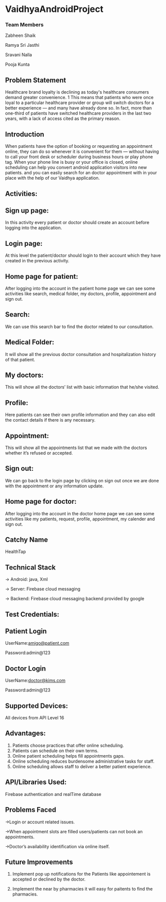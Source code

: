 # VaidhyaAndroidProject

### Team Members
Zabheen Shaik

Ramya Sri Jasthi

Sravani Nalla

Pooja Kunta

## Problem Statement
Healthcare brand loyalty is declining as today's healthcare consumers demand greater convenience. 1 This means that patients who were once loyal to a particular healthcare provider or group will switch doctors for a better experience — and many have already done so. In fact, more than one-third of patients have switched healthcare providers in the last two years, with a lack of access cited as the primary reason.

## Introduction
When patients have the option of booking or requesting an appointment online, they can do so whenever it is convenient for them — without having to call your front desk or scheduler during business hours or play phone tag. When your phone line is busy or your office is closed, online scheduling can help you convert android application visitors into new patients. and you can easliy search for an doctor appointment with in your place with the help of our Vaidhya application.

## Activities:

## Sign up page:

In this activity every patient or doctor should create an account before logging into the application. 

## Login page: 

At this level the patient/doctor should login to their account which they have created in the previous activity.

## Home page for patient:

After logging into the account in the patient home page we can see some activities like search, medical folder, my doctors, profile, appointment and sign out.

## Search: 

We can use this search bar to find the doctor related to our consultation.

## Medical Folder: 

It will show all the previous doctor consultation and hospitalization history of that patient.

## My doctors: 

This will show all the doctors’ list with basic information that he/she visited.

## Profile: 

Here patients can see their own profile information and they can also edit the contact details if there is any necessary.

## Appointment: 

This will show all the appointments list that we made with the doctors whether it’s refused or accepted.

## Sign out: 

We can go back to the login page by clicking on sign out once we are done with the appointment or any information update. 

## Home page for doctor:

After logging into the account in the doctor home page we can see some activities like my patients, request, profile, appointment, my calender and sign out.


## Catchy Name

HealthTap

## Technical Stack

-> Android: java, Xml

-> Server: Firebase cloud messaging

-> Backend: Firebase cloud messaging backend provided by google

## Test Credentials:

## Patient Login

UserName:amigo@patient.com

Password:admin@123

## Doctor Login

UserName:doctor@kims.com	

Password:admin@123

## Supported Devices:

All devices from API Level 16

## Advantages:

1. Patients choose practices that offer online scheduling.
2. Patients can schedule on their own terms.
3. Online patient scheduling helps fill appointments gaps.
4. Online scheduling reduces burdensome administrative tasks for staff.
5. Online scheduling allows staff to deliver a better patient experience.


## API/Libraries Used:

Firebase authentication
and realTime database

## Problems Faced

->Login or account related issues.

->When appointment slots are filled users/patients can not book an appointments.

->Doctor’s availability identification via online itself.



## Future Improvements
1) Implement pop up notifications for the Patients like appointement is accepted or declined by the doctor.

2) Implement the near by pharmacies it will easy for paitents to find the pharmacies.
